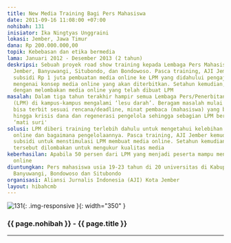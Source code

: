 ```yaml
---
title: New Media Training Bagi Pers Mahasiswa
date: 2011-09-16 11:08:00 +07:00
nohibah: 131
inisiator: Ika Ningtyas Unggraini
lokasi: Jember, Jawa Timur
dana: Rp 200.000.000,00
topik: Kebebasan dan etika bermedia
lama: Januari 2012 - Desember 2013 (2 tahun)
deskripsi: Sebuah proyek road show training kepada Lembaga Pers Mahasiswa (LPM) di
  Jember, Banyuwangi, Situbondo, dan Bondowoso. Pasca training, AJI Jember memberi
  subsidi Rp 1 juta pembuatan media online ke LPM yang didahului pengajuan proposal
  mengenai konsep media online yang akan diterbitkan. Setahun kemudian, ditindaklanjuti
  dengan melombakan media online yang telah dibuat LPM
masalah: Dalam tiga tahun terakhir hampir semua Lembaga Pers/Penerbitan mahasiswa
  (LPM) di kampus-kampus mengalami ‘lesu darah’. Beragam masalah mulai dari tidak
  bisa terbit sesuai rencana/deadline, minat pembaca (mahasiswa) yang berkurang drastis,
  hingga krisis dana dan regenerasi pengelola sehingga sebagian LPM berada dalam kondisi
  ‘mati suri'
solusi: LPM diberi training terlebih dahulu untuk mengetahui kelebihan dari media
  online dan bagaimana pengelolaannya. Pasca training, AJI Jember kemudian memberi
  subsidi untuk menstimulasi LPM membuat media online. Setahun kemudian, karya LPM
  tersebut dilombakan untuk mengukur kualitas media
keberhasilan: Apabila 50 persen dari LPM yang menjadi peserta mampu mengelola media
  online
diuntungkan: Pers mahasiswa usia 19-23 tahun di 20 universitas di Kabupaten Jember,
  Banyuwangi, Bondowoso dan Situbondo
organisasi: Aliansi Jurnalis Indonesia (AJI) Kota Jember
layout: hibahcmb
---
```


![131](/static/img/hibahcmb/131.png){: .img-responsive }{: width="350" }

### {{ page.nohibah }} - {{ page.title }}

---
